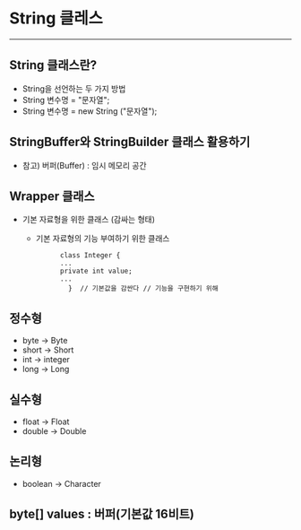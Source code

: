 # String 클레스

* * * 

## String 클래스란?
* String을 선언하는 두 가지 방법
* String 변수명 = "문자열";
* String 변수명 = new String ("문자열");

## StringBuffer와 StringBuilder 클래스 활용하기
* 참고) 버퍼(Buffer) : 임시 메모리 공간

## Wrapper 클래스 
* 기본 자료형을 위한 클래스 (감싸는 형태)
  * 기본 자료형의 기능 부여하기 위한 클래스

              class Integer {
              ...
              private int value;
              ... 
                }  // 기본값을 감싼다 // 기능을 구현하기 위해
                

## 정수형
* byte -> Byte
* short -> Short
* int -> integer
* long -> Long

## 실수형
* float -> Float
* double -> Double

## 논리형
* boolean -> Character
## byte[] values : 버퍼(기본값 16비트)


